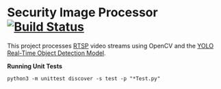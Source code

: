# Security Image Processor [![Build Status](https://travis-ci.org/AndyMacDroo/security-image-processor.svg?branch=master)](https://travis-ci.org/AndyMacDroo/security-image-processor)

This project processes [RTSP](https://tools.ietf.org/html/rfc2326) video streams using OpenCV and the [YOLO Real-Time Object Detection Model](https://pjreddie.com/darknet/yolo/).

**Running Unit Tests**
```
python3 -m unittest discover -s test -p "*Test.py"
```
